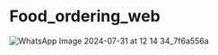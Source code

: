 # Food_ordering_web

![WhatsApp Image 2024-07-31 at 12 14 34_7f6a556a](https://github.com/user-attachments/assets/06f6422f-2fa0-4b6f-a6b1-ff1fce770392)
